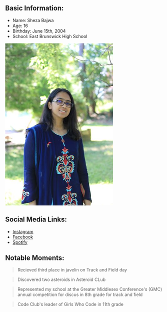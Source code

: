 ## **Basic Information:**
- Name: Sheza Bajwa
- Age: 16
- Birthday: June 15th, 2004
- School: East Brunswick High School

![Picture of Sheza](b8yTMU5A_345x518.jpeg)

## **Social Media Links:**
- [Instagram](https://www.instagram.com/sheza.36/)
- [Facebook](https://www.facebook.com/sheza.bajwa.31/)
- [Spotify](https://open.spotify.com/user/sheza.bajwa?si=b9e0b2a4de2f474b)

## **Notable Moments:**
>Recieved third place in javelin on Track and Field day

>Discovered two asteroids in Asteroid CLub

>Represented my school at the Greater Middlesex Conference's (GMC) annual competition for discus in 8th grade for track and field

>Code Club's leader of Girls Who Code in 11th grade
